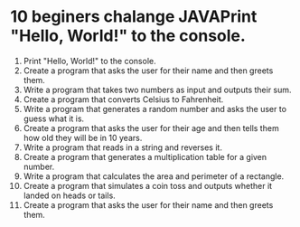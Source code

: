 # 10 beginers chalange JAVAPrint "Hello, World!" to the console.

1. Print "Hello, World!" to the console.
1. Create a program that asks the user for their name and then greets them.
1. Write a program that takes two numbers as input and outputs their sum.
1. Create a program that converts Celsius to Fahrenheit.
1. Write a program that generates a random number and asks the user to guess what it is.
1. Create a program that asks the user for their age and then tells them how old they will be in 10 years.
1. Write a program that reads in a string and reverses it.
1. Create a program that generates a multiplication table for a given number.
1. Write a program that calculates the area and perimeter of a rectangle.
1. Create a program that simulates a coin toss and outputs whether it landed on heads or tails.
1. Create a program that asks the user for their name and then greets them.